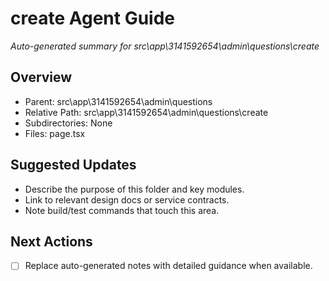 ﻿# create Agent Guide
*Auto-generated summary for src\app\3141592654\admin\questions\create*

## Overview
- Parent: src\app\3141592654\admin\questions
- Relative Path: src\app\3141592654\admin\questions\create
- Subdirectories: None
- Files: page.tsx

## Suggested Updates
- Describe the purpose of this folder and key modules.
- Link to relevant design docs or service contracts.
- Note build/test commands that touch this area.

## Next Actions
- [ ] Replace auto-generated notes with detailed guidance when available.
